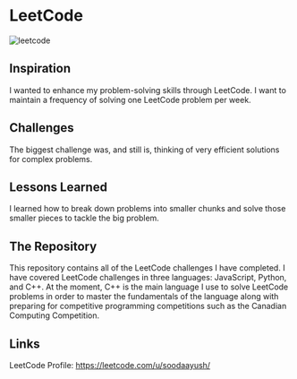 # LeetCode

![leetcode](https://github.com/user-attachments/assets/27ddf194-43f5-49dd-a4b6-d50504d3dfe8)

## Inspiration

I wanted to enhance my problem-solving skills through LeetCode. I want to maintain a frequency of solving one LeetCode problem per week.

## Challenges

The biggest challenge was, and still is, thinking of very efficient solutions for complex problems.

## Lessons Learned

I learned how to break down problems into smaller chunks and solve those smaller pieces to tackle the big problem.

## The Repository

This repository contains all of the LeetCode challenges I have completed. I have covered LeetCode challenges in three languages: JavaScript, Python, and C++. At the moment, C++ is the main language I use to solve LeetCode problems in order to master the fundamentals of the language along with preparing for competitive programming competitions such as the Canadian Computing Competition.

## Links

LeetCode Profile: https://leetcode.com/u/soodaayush/
